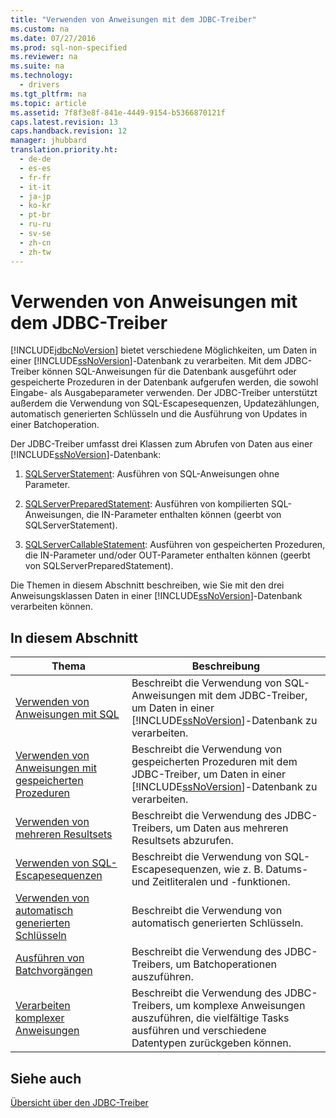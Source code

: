 ```yaml
---
title: "Verwenden von Anweisungen mit dem JDBC-Treiber"
ms.custom: na
ms.date: 07/27/2016
ms.prod: sql-non-specified
ms.reviewer: na
ms.suite: na
ms.technology: 
  - drivers
ms.tgt_pltfrm: na
ms.topic: article
ms.assetid: 7f8f3e8f-841e-4449-9154-b5366870121f
caps.latest.revision: 13
caps.handback.revision: 12
manager: jhubbard
translation.priority.ht: 
  - de-de
  - es-es
  - fr-fr
  - it-it
  - ja-jp
  - ko-kr
  - pt-br
  - ru-ru
  - sv-se
  - zh-cn
  - zh-tw
---
```

# Verwenden von Anweisungen mit dem JDBC-Treiber
  [!INCLUDE[jdbcNoVersion](../content/includes/jdbcNoVersion_md.md)] bietet verschiedene Möglichkeiten, um Daten in einer [!INCLUDE[ssNoVersion](../content/includes/ssNoVersion_md.md)]\-Datenbank zu verarbeiten. Mit dem JDBC\-Treiber können SQL\-Anweisungen für die Datenbank ausgeführt oder gespeicherte Prozeduren in der Datenbank aufgerufen werden, die sowohl Eingabe\- als Ausgabeparameter verwenden. Der JDBC\-Treiber unterstützt außerdem die Verwendung von SQL\-Escapesequenzen, Updatezählungen, automatisch generierten Schlüsseln und die Ausführung von Updates in einer Batchoperation.  
  
 Der JDBC\-Treiber umfasst drei Klassen zum Abrufen von Daten aus einer [!INCLUDE[ssNoVersion](../content/includes/ssNoVersion_md.md)]\-Datenbank:  
  
1.  [SQLServerStatement](../content/SQLServerStatement-Class.md): Ausführen von SQL\-Anweisungen ohne Parameter.  
  
2.  [SQLServerPreparedStatement](../content/SQLServerPreparedStatement-Class.md): Ausführen von kompilierten SQL\-Anweisungen, die IN\-Parameter enthalten können \(geerbt von SQLServerStatement\).  
  
3.  [SQLServerCallableStatement](../content/SQLServerCallableStatement-Class.md): Ausführen von gespeicherten Prozeduren, die IN\-Parameter und\/oder OUT\-Parameter enthalten können \(geerbt von SQLServerPreparedStatement\).  
  
 Die Themen in diesem Abschnitt beschreiben, wie Sie mit den drei Anweisungsklassen Daten in einer [!INCLUDE[ssNoVersion](../content/includes/ssNoVersion_md.md)]\-Datenbank verarbeiten können.  
  
## In diesem Abschnitt  
  
|Thema|Beschreibung|  
|-----------|------------------|  
|[Verwenden von Anweisungen mit SQL](../content/Using-Statements-with-SQL.md)|Beschreibt die Verwendung von SQL\-Anweisungen mit dem JDBC\-Treiber, um Daten in einer [!INCLUDE[ssNoVersion](../content/includes/ssNoVersion_md.md)]\-Datenbank zu verarbeiten.|  
|[Verwenden von Anweisungen mit gespeicherten Prozeduren](../content/Using-Statements-with-Stored-Procedures.md)|Beschreibt die Verwendung von gespeicherten Prozeduren mit dem JDBC\-Treiber, um Daten in einer [!INCLUDE[ssNoVersion](../content/includes/ssNoVersion_md.md)]\-Datenbank zu verarbeiten.|  
|[Verwenden von mehreren Resultsets](../content/Using-Multiple-Result-Sets.md)|Beschreibt die Verwendung des JDBC\-Treibers, um Daten aus mehreren Resultsets abzurufen.|  
|[Verwenden von SQL-Escapesequenzen](../content/Using-SQL-Escape-Sequences.md)|Beschreibt die Verwendung von SQL\-Escapesequenzen, wie z. B. Datums\- und Zeitliteralen und \-funktionen.|  
|[Verwenden von automatisch generierten Schlüsseln](../content/Using-Auto-Generated-Keys.md)|Beschreibt die Verwendung von automatisch generierten Schlüsseln.|  
|[Ausführen von Batchvorgängen](../content/Performing-Batch-Operations.md)|Beschreibt die Verwendung des JDBC\-Treibers, um Batchoperationen auszuführen.|  
|[Verarbeiten komplexer Anweisungen](../content/Handling-Complex-Statements.md)|Beschreibt die Verwendung des JDBC\-Treibers, um komplexe Anweisungen auszuführen, die vielfältige Tasks ausführen und verschiedene Datentypen zurückgeben können.|  
  
## Siehe auch  
 [Übersicht über den JDBC-Treiber](../content/Overview-of-the-JDBC-Driver.md)  
  
  